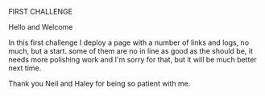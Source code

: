FIRST CHALLENGE

Hello and Welcome 

In this first challenge I deploy a page with a number of links and logs, no much, but a start.
some of them are no in line as good as the should be, it needs more polishing work and I'm sorry 
for that, but it will be much better next time.

Thank you Neil and Haley for being so patient with me.

